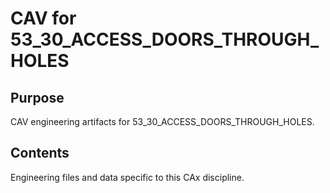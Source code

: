 # CAV for 53_30_ACCESS_DOORS_THROUGH_HOLES

## Purpose
CAV engineering artifacts for 53_30_ACCESS_DOORS_THROUGH_HOLES.

## Contents
Engineering files and data specific to this CAx discipline.
